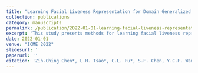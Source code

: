 ```yaml
---
title: "Learning Facial Liveness Representation for Domain Generalized Face Anti-Spoofing"
collection: publications
category: manuscripts
permalink: /publication/2022-01-01-learning-facial-liveness-representation-for-domain-generalized-face-anti-spoofing
excerpt: 'This study presents methods for learning facial liveness representations to improve domain-generalized face anti-spoofing techniques.'
date: 2022-01-01
venue: "ICME 2022"
slidesurl: ''
paperurl: ''
citation: 'Zih-Ching Chen*, L.H. Tsao*, C.L. Fu*, S.F. Chen, Y.C.F. Wang. (2022). "Learning Facial Liveness Representation for Domain Generalized Face Anti-Spoofing." <i>ICME 2022</i>.'
---
```

